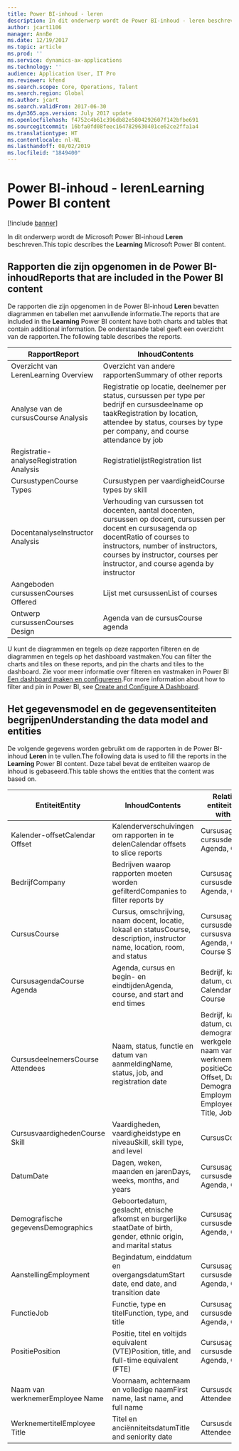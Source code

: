 ```yaml
---
title: Power BI-inhoud - leren
description: In dit onderwerp wordt de Power BI-inhoud - leren beschreven.
author: jcart1106
manager: AnnBe
ms.date: 12/19/2017
ms.topic: article
ms.prod: ''
ms.service: dynamics-ax-applications
ms.technology: ''
audience: Application User, IT Pro
ms.reviewer: kfend
ms.search.scope: Core, Operations, Talent
ms.search.region: Global
ms.author: jcart
ms.search.validFrom: 2017-06-30
ms.dyn365.ops.version: July 2017 update
ms.openlocfilehash: f4752c4b61c396db82e5804292607f142bfbe691
ms.sourcegitcommit: 16bfa0fd08feec1647829630401ce62ce2ffa1a4
ms.translationtype: HT
ms.contentlocale: nl-NL
ms.lasthandoff: 08/02/2019
ms.locfileid: "1849400"
---
```

# <a name="learning-power-bi-content"></a><span data-ttu-id="23938-103">Power BI-inhoud - leren</span><span class="sxs-lookup"><span data-stu-id="23938-103">Learning Power BI content</span></span>

[!include [banner](../includes/banner.md)]

<span data-ttu-id="23938-104">In dit onderwerp wordt de Microsoft Power BI-inhoud **Leren** beschreven.</span><span class="sxs-lookup"><span data-stu-id="23938-104">This topic describes the **Learning** Microsoft Power BI content.</span></span>

## <a name="reports-that-are-included-in-the-power-bi-content"></a><span data-ttu-id="23938-105">Rapporten die zijn opgenomen in de Power BI-inhoud</span><span class="sxs-lookup"><span data-stu-id="23938-105">Reports that are included in the Power BI content</span></span>

<span data-ttu-id="23938-106">De rapporten die zijn opgenomen in de Power BI-inhoud **Leren** bevatten diagrammen en tabellen met aanvullende informatie.</span><span class="sxs-lookup"><span data-stu-id="23938-106">The reports that are included in the **Learning** Power BI content have both charts and tables that contain additional information.</span></span> <span data-ttu-id="23938-107">De onderstaande tabel geeft een overzicht van de rapporten.</span><span class="sxs-lookup"><span data-stu-id="23938-107">The following table describes the reports.</span></span>

| <span data-ttu-id="23938-108">Rapport</span><span class="sxs-lookup"><span data-stu-id="23938-108">Report</span></span>                | <span data-ttu-id="23938-109">Inhoud</span><span class="sxs-lookup"><span data-stu-id="23938-109">Contents</span></span> |
|-----------------------|----------|
| <span data-ttu-id="23938-110">Overzicht van Leren</span><span class="sxs-lookup"><span data-stu-id="23938-110">Learning Overview</span></span>     | <span data-ttu-id="23938-111">Overzicht van andere rapporten</span><span class="sxs-lookup"><span data-stu-id="23938-111">Summary of other reports</span></span> |
| <span data-ttu-id="23938-112">Analyse van de cursus</span><span class="sxs-lookup"><span data-stu-id="23938-112">Course Analysis</span></span>       | <span data-ttu-id="23938-113">Registratie op locatie, deelnemer per status, cursussen per type per bedrijf en cursusdeelname op taak</span><span class="sxs-lookup"><span data-stu-id="23938-113">Registration by location, attendee by status, courses by type per company, and course attendance by job</span></span> |
| <span data-ttu-id="23938-114">Registratie-analyse</span><span class="sxs-lookup"><span data-stu-id="23938-114">Registration Analysis</span></span> | <span data-ttu-id="23938-115">Registratielijst</span><span class="sxs-lookup"><span data-stu-id="23938-115">Registration list</span></span> |
| <span data-ttu-id="23938-116">Cursustypen</span><span class="sxs-lookup"><span data-stu-id="23938-116">Course Types</span></span>          | <span data-ttu-id="23938-117">Cursustypen per vaardigheid</span><span class="sxs-lookup"><span data-stu-id="23938-117">Course types by skill</span></span> |
| <span data-ttu-id="23938-118">Docentanalyse</span><span class="sxs-lookup"><span data-stu-id="23938-118">Instructor Analysis</span></span>   | <span data-ttu-id="23938-119">Verhouding van cursussen tot docenten, aantal docenten, cursussen op docent, cursussen per docent en cursusagenda op docent</span><span class="sxs-lookup"><span data-stu-id="23938-119">Ratio of courses to instructors, number of instructors, courses by instructor, courses per instructor, and course agenda by instructor</span></span> |
| <span data-ttu-id="23938-120">Aangeboden cursussen</span><span class="sxs-lookup"><span data-stu-id="23938-120">Courses Offered</span></span>       | <span data-ttu-id="23938-121">Lijst met cursussen</span><span class="sxs-lookup"><span data-stu-id="23938-121">List of courses</span></span> |
| <span data-ttu-id="23938-122">Ontwerp cursussen</span><span class="sxs-lookup"><span data-stu-id="23938-122">Courses Design</span></span>        | <span data-ttu-id="23938-123">Agenda van de cursus</span><span class="sxs-lookup"><span data-stu-id="23938-123">Course agenda</span></span> |

<span data-ttu-id="23938-124">U kunt de diagrammen en tegels op deze rapporten filteren en de diagrammen en tegels op het dashboard vastmaken.</span><span class="sxs-lookup"><span data-stu-id="23938-124">You can filter the charts and tiles on these reports, and pin the charts and tiles to the dashboard.</span></span> <span data-ttu-id="23938-125">Zie voor meer informatie over filteren en vastmaken in Power BI [Een dashboard maken en configureren](https://powerbi.microsoft.com/guided-learning/powerbi-learning-4-2-create-configure-dashboards).</span><span class="sxs-lookup"><span data-stu-id="23938-125">For more information about how to filter and pin in Power BI, see [Create and Configure A Dashboard](https://powerbi.microsoft.com/guided-learning/powerbi-learning-4-2-create-configure-dashboards).</span></span>

## <a name="understanding-the-data-model-and-entities"></a><span data-ttu-id="23938-126">Het gegevensmodel en de gegevensentiteiten begrijpen</span><span class="sxs-lookup"><span data-stu-id="23938-126">Understanding the data model and entities</span></span>

<span data-ttu-id="23938-127">De volgende gegevens worden gebruikt om de rapporten in de Power BI-inhoud **Leren** in te vullen.</span><span class="sxs-lookup"><span data-stu-id="23938-127">The following data is used to fill the reports in the **Learning** Power BI content.</span></span> <span data-ttu-id="23938-128">Deze tabel bevat de entiteiten waarop de inhoud is gebaseerd.</span><span class="sxs-lookup"><span data-stu-id="23938-128">This table shows the entities that the content was based on.</span></span>

| <span data-ttu-id="23938-129">Entiteit</span><span class="sxs-lookup"><span data-stu-id="23938-129">Entity</span></span>           | <span data-ttu-id="23938-130">Inhoud</span><span class="sxs-lookup"><span data-stu-id="23938-130">Contents</span></span>                                                         | <span data-ttu-id="23938-131">Relaties met andere entiteiten</span><span class="sxs-lookup"><span data-stu-id="23938-131">Relationships with other entities</span></span> |
|------------------|------------------------------------------------------------------|-----------------------------------|
| <span data-ttu-id="23938-132">Kalender-offset</span><span class="sxs-lookup"><span data-stu-id="23938-132">Calendar Offset</span></span>  | <span data-ttu-id="23938-133">Kalenderverschuivingen om rapporten in te delen</span><span class="sxs-lookup"><span data-stu-id="23938-133">Calendar offsets to slice reports</span></span>                                | <span data-ttu-id="23938-134">Cursusagenda, cursusdeelnemers</span><span class="sxs-lookup"><span data-stu-id="23938-134">Course Agenda, Course Attendees</span></span> |
| <span data-ttu-id="23938-135">Bedrijf</span><span class="sxs-lookup"><span data-stu-id="23938-135">Company</span></span>          | <span data-ttu-id="23938-136">Bedrijven waarop rapporten moeten worden gefilterd</span><span class="sxs-lookup"><span data-stu-id="23938-136">Companies to filter reports by</span></span>                                   | <span data-ttu-id="23938-137">Cursusagenda, cursusdeelnemers</span><span class="sxs-lookup"><span data-stu-id="23938-137">Course Agenda, Course Attendees</span></span> |
| <span data-ttu-id="23938-138">Cursus</span><span class="sxs-lookup"><span data-stu-id="23938-138">Course</span></span>           | <span data-ttu-id="23938-139">Cursus, omschrijving, naam docent, locatie, lokaal en status</span><span class="sxs-lookup"><span data-stu-id="23938-139">Course, description, instructor name, location, room, and status</span></span> | <span data-ttu-id="23938-140">Cursusagenda, cursusdeelnemers, cursusvaardigheden</span><span class="sxs-lookup"><span data-stu-id="23938-140">Course Agenda, Course Attendees, Course Skill</span></span> |
| <span data-ttu-id="23938-141">Cursusagenda</span><span class="sxs-lookup"><span data-stu-id="23938-141">Course Agenda</span></span>    | <span data-ttu-id="23938-142">Agenda, cursus en begin- en eindtijden</span><span class="sxs-lookup"><span data-stu-id="23938-142">Agenda, course, and start and end times</span></span>                          | <span data-ttu-id="23938-143">Bedrijf, kalender-offset, datum, cursus</span><span class="sxs-lookup"><span data-stu-id="23938-143">Company, Calendar Offset, Date, Course</span></span> |
| <span data-ttu-id="23938-144">Cursusdeelnemers</span><span class="sxs-lookup"><span data-stu-id="23938-144">Course Attendees</span></span> | <span data-ttu-id="23938-145">Naam, status, functie en datum van aanmelding</span><span class="sxs-lookup"><span data-stu-id="23938-145">Name, status, job, and registration date</span></span>                         | <span data-ttu-id="23938-146">Bedrijf, kalender-offset, datum, cursus, demografische gegevens, werkgelegenheid, cursus, naam van werknemer, werknemertitel, functie, positie</span><span class="sxs-lookup"><span data-stu-id="23938-146">Company, Calendar Offset, Date, Course, Demographics, Employment, Course, Employee Name, Employee Title, Job, Position</span></span> |
| <span data-ttu-id="23938-147">Cursusvaardigheden</span><span class="sxs-lookup"><span data-stu-id="23938-147">Course Skill</span></span>     | <span data-ttu-id="23938-148">Vaardigheden, vaardigheidstype en niveau</span><span class="sxs-lookup"><span data-stu-id="23938-148">Skill, skill type, and level</span></span>                                     | <span data-ttu-id="23938-149">Cursus</span><span class="sxs-lookup"><span data-stu-id="23938-149">Course</span></span> |
| <span data-ttu-id="23938-150">Datum</span><span class="sxs-lookup"><span data-stu-id="23938-150">Date</span></span>             | <span data-ttu-id="23938-151">Dagen, weken, maanden en jaren</span><span class="sxs-lookup"><span data-stu-id="23938-151">Days, weeks, months, and years</span></span>                                   | <span data-ttu-id="23938-152">Cursusagenda, cursusdeelnemers</span><span class="sxs-lookup"><span data-stu-id="23938-152">Course Agenda, Course Attendees</span></span> |
| <span data-ttu-id="23938-153">Demografische gegevens</span><span class="sxs-lookup"><span data-stu-id="23938-153">Demographics</span></span>     | <span data-ttu-id="23938-154">Geboortedatum, geslacht, etnische afkomst en burgerlijke staat</span><span class="sxs-lookup"><span data-stu-id="23938-154">Date of birth, gender, ethnic origin, and marital status</span></span>         | <span data-ttu-id="23938-155">Cursusagenda, cursusdeelnemers</span><span class="sxs-lookup"><span data-stu-id="23938-155">Course Agenda, Course Attendees</span></span> |
| <span data-ttu-id="23938-156">Aanstelling</span><span class="sxs-lookup"><span data-stu-id="23938-156">Employment</span></span>       | <span data-ttu-id="23938-157">Begindatum, einddatum en overgangsdatum</span><span class="sxs-lookup"><span data-stu-id="23938-157">Start date, end date, and transition date</span></span>                        | <span data-ttu-id="23938-158">Cursusagenda, cursusdeelnemers</span><span class="sxs-lookup"><span data-stu-id="23938-158">Course Agenda, Course Attendees</span></span> |
| <span data-ttu-id="23938-159">Functie</span><span class="sxs-lookup"><span data-stu-id="23938-159">Job</span></span>              | <span data-ttu-id="23938-160">Functie, type en titel</span><span class="sxs-lookup"><span data-stu-id="23938-160">Function, type, and title</span></span>                                        | <span data-ttu-id="23938-161">Cursusagenda, cursusdeelnemers</span><span class="sxs-lookup"><span data-stu-id="23938-161">Course Agenda, Course Attendees</span></span> |
| <span data-ttu-id="23938-162">Positie</span><span class="sxs-lookup"><span data-stu-id="23938-162">Position</span></span>         | <span data-ttu-id="23938-163">Positie, titel en voltijds equivalent (VTE)</span><span class="sxs-lookup"><span data-stu-id="23938-163">Position, title, and full-time equivalent (FTE)</span></span>                  | <span data-ttu-id="23938-164">Cursusagenda, cursusdeelnemers</span><span class="sxs-lookup"><span data-stu-id="23938-164">Course Agenda, Course Attendees</span></span> |
| <span data-ttu-id="23938-165">Naam van werknemer</span><span class="sxs-lookup"><span data-stu-id="23938-165">Employee Name</span></span>    | <span data-ttu-id="23938-166">Voornaam, achternaam en volledige naam</span><span class="sxs-lookup"><span data-stu-id="23938-166">First name, last name, and full name</span></span>                             | <span data-ttu-id="23938-167">Cursusdeelnemers</span><span class="sxs-lookup"><span data-stu-id="23938-167">Course Attendees</span></span> |
| <span data-ttu-id="23938-168">Werknemertitel</span><span class="sxs-lookup"><span data-stu-id="23938-168">Employee Title</span></span>   | <span data-ttu-id="23938-169">Titel en anciënniteitsdatum</span><span class="sxs-lookup"><span data-stu-id="23938-169">Title and seniority date</span></span>                                         | <span data-ttu-id="23938-170">Cursusdeelnemers</span><span class="sxs-lookup"><span data-stu-id="23938-170">Course Attendees</span></span> |
